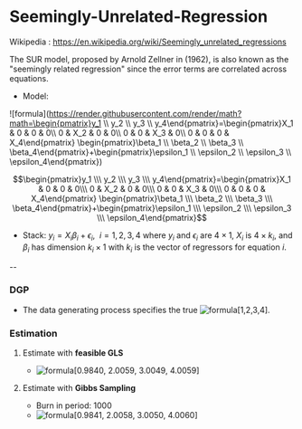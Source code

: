 # Seemingly-Unrelated-Regression

Wikipedia : https://en.wikipedia.org/wiki/Seemingly_unrelated_regressions

The SUR model, proposed by Arnold Zellner in (1962), is also known as the "seemingly related regression" since the error terms are correlated across equations.

- Model:

![formula](https://render.githubusercontent.com/render/math?math=\begin{pmatrix}y_1 \\\ y_2 \\\ y_3 \\\ y_4\end{pmatrix}=\begin{pmatrix}X_1 & 0 & 0 & 0\\\ 0 & X_2 & 0 & 0\\\ 0 & 0 & X_3 & 0\\\ 0 & 0 & 0 & X_4\end{pmatrix} \begin{pmatrix}\beta_1 \\\ \beta_2 \\\ \beta_3 \\\ \beta_4\end{pmatrix}+\begin{pmatrix}\epsilon_1 \\\ \epsilon_2 \\\ \epsilon_3 \\\ \epsilon_4\end{pmatrix})

$$\begin{pmatrix}y_1 \\\ y_2 \\\ y_3 \\\ y_4\end{pmatrix}=\begin{pmatrix}X_1 & 0 & 0 & 0\\\ 0 & X_2 & 0 & 0\\\ 0 & 0 & X_3 & 0\\\ 0 & 0 & 0 & X_4\end{pmatrix} \begin{pmatrix}\beta_1 \\\ \beta_2 \\\ \beta_3 \\\ \beta_4\end{pmatrix}+\begin{pmatrix}\epsilon_1 \\\ \epsilon_2 \\\ \epsilon_3 \\\ \epsilon_4\end{pmatrix}$$

- Stack: $y_{i}=X_i\beta_i+\epsilon_{i}, \ \ i=1,2,3,4$ where $y_i$ and $\epsilon_i$ are $4\times 1$, $X_i$ is $4\times k_i$, and $\beta_i$ has dimension $k_i \times 1$ with $k_i$ is the vector of regressors for equation $i$.

--

### DGP

- The data generating process specifies the true ![formula](https://render.githubusercontent.com/render/math?math=\beta=)[1,2,3,4].



### Estimation

1. Estimate with **feasible GLS**
	- ![formula](https://render.githubusercontent.com/render/math?math=\widehat{\beta}=)[0.9840, 2.0059, 3.0049, 4.0059]

2. Estimate with **Gibbs Sampling**
	- Burn in period: 1000
	- ![formula](https://render.githubusercontent.com/render/math?math=\widehat{\beta}=)[0.9841, 2.0058, 3.0050, 4.0060]
